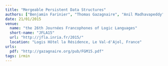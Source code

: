```yaml
---
title: "Mergeable Persistent Data Structures"
authors: ["Benjamin Farinier", "Thomas Gazagnaire", "Anil Madhavapeddy"]
date: 21/01/2015
venue:
  name: "the 26th Journées Francophones of Logic Languages"
  short-name: "JFLA15"
  url: "http://jfla.inria.fr/2015/"
  location: "Logis Hôtel la Résidence, Le Val-d'Ajol, France"
urls:
  pdf: "http://gazagnaire.org/pub/FGM15.pdf"
tags: irmin
---
```

